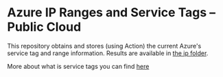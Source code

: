 #  Azure IP Ranges and Service Tags – Public Cloud

This repository obtains and stores (using Action) the current Azure's service tag and range information. Results are available in [the ip folder](/ip).


More about what is service tags you can find [here](https://docs.microsoft.com/en-us/azure/virtual-network/service-tags-overview)